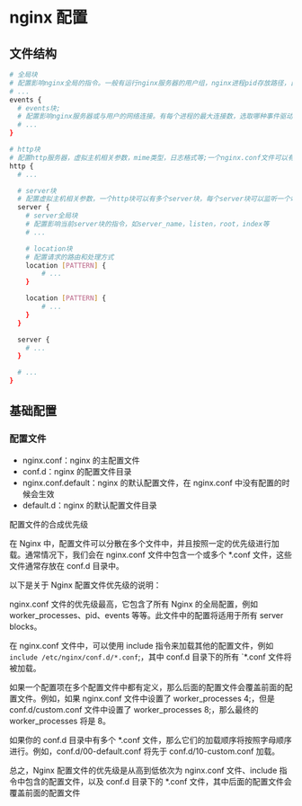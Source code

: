 # nginx 配置

## 文件结构

```bash
# 全局块
# 配置影响nginx全局的指令。一般有运行nginx服务器的用户组，nginx进程pid存放路径，日志存放路径，配置文件引入，允许生成worker process数等
# ...
events {
  # events块;
  # 配置影响nginx服务器或与用户的网络连接。有每个进程的最大连接数，选取哪种事件驱动模型处理连接请求，是否允许同时接受多个网路连接，开启多个网络连接序列化等
  # ...
}

# http块
# 配置http服务器，虚拟主机相关参数，mime类型，日志格式等;一个nginx.conf文件可以有多个http块
http {
  # ...

  # server块
  # 配置虚拟主机相关参数，一个http块可以有多个server块，每个server块可以监听一个端口，可以配置域名，也可以不配置域名，即监听所有域名
  server {
    # server全局块
    # 配置影响当前server块的指令，如server_name，listen，root，index等
    # ...

    # location块
    # 配置请求的路由和处理方式
    location [PATTERN] {
        # ...
    }

    location [PATTERN] {
        # ...
    }
  }

  server {
    # ...
  }

  # ...
}
```

## 基础配置

### 配置文件

- nginx.conf：nginx 的主配置文件
- conf.d：nginx 的配置文件目录
- nginx.conf.default：nginx 的默认配置文件，在 nginx.conf 中没有配置的时候会生效
- default.d：nginx 的默认配置文件目录

配置文件的合成优先级

在 Nginx 中，配置文件可以分散在多个文件中，并且按照一定的优先级进行加载。通常情况下，我们会在 nginx.conf 文件中包含一个或多个 \*.conf 文件，这些文件通常存放在 conf.d 目录中。

以下是关于 Nginx 配置文件优先级的说明：

nginx.conf 文件的优先级最高，它包含了所有 Nginx 的全局配置，例如 worker_processes、pid、events 等等。此文件中的配置将适用于所有 server blocks。

在 nginx.conf 文件中，可以使用 include 指令来加载其他的配置文件，例如`include /etc/nginx/conf.d/*.conf`;，其中 conf.d 目录下的所有 `\*.conf 文件将被加载。

如果一个配置项在多个配置文件中都有定义，那么后面的配置文件会覆盖前面的配置文件。例如，如果 nginx.conf 文件中设置了 worker_processes 4;，但是 conf.d/custom.conf 文件中设置了 worker_processes 8;，那么最终的 worker_processes 将是 8。

如果你的 conf.d 目录中有多个 \*.conf 文件，那么它们的加载顺序将按照字母顺序进行。例如，conf.d/00-default.conf 将先于 conf.d/10-custom.conf 加载。

总之，Nginx 配置文件的优先级是从高到低依次为 nginx.conf 文件、include 指令中包含的配置文件，以及 conf.d 目录下的 \*.conf 文件，其中后面的配置文件会覆盖前面的配置文件
